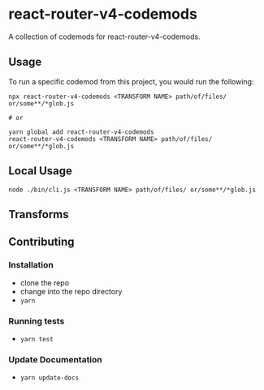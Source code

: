 # react-router-v4-codemods


A collection of codemods for react-router-v4-codemods.

## Usage

To run a specific codemod from this project, you would run the following:

```
npx react-router-v4-codemods <TRANSFORM NAME> path/of/files/ or/some**/*glob.js

# or

yarn global add react-router-v4-codemods
react-router-v4-codemods <TRANSFORM NAME> path/of/files/ or/some**/*glob.js
```

## Local Usage
```
node ./bin/cli.js <TRANSFORM NAME> path/of/files/ or/some**/*glob.js
```

## Transforms

<!--TRANSFORMS_START-->
<!--TRANSFORMS_END-->

## Contributing

### Installation

* clone the repo
* change into the repo directory
* `yarn`

### Running tests

* `yarn test`

### Update Documentation

* `yarn update-docs`